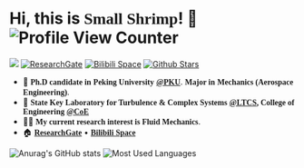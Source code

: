 # Hi, this is <font face="Comic Sans MS"><b>Small Shrimp</b></font>! :wave: ![Profile View Counter](https://komarev.com/ghpvc/?username=pkufzh)

<a href="https://pkufzh.github.io/"><img src="https://img.shields.io/badge/Blog-Hexo-blue?style=flat&amp;logo=hexo"></a> [![ResearchGate](https://img.shields.io/badge/ResearchGate-brightgreen?logo=researchgate&logoColor=white)](https://www.researchgate.net/profile/Zhenghao-Feng) [![Bilibili Space](https://img.shields.io/badge/dynamic/json?labelColor=FE7398&logo=bilibili&logoColor=white&label=Bilibili%20Space&color=00aeec&query=%24.data.totalSubs&url=https%3A%2F%2Fapi.spencerwoo.com%2Fsubstats%2F%3Fsource%3Dbilibili%26queryKey%3D167343763)](https://space.bilibili.com/167343763) [![Github Stars](https://img.shields.io/badge/dynamic/json?color=262525&label=Github%20Followers&logo=github&query=%24.data.totalSubs&url=https%3A%2F%2Fapi.spencerwoo.com%2Fsubstats%2F%3Fsource%3Dgithub%26queryKey%3Dpkufzh)](https://github.com/pkufzh)

<!-- Introduction -->

- :school:  <font face="Cambria"><b>Ph.D candidate in</b></font> <font face="Comic Sans MS"><b>Peking University</b></font> [<font face="Comic Sans MS"><b>@PKU</b></font>](https://www.pku.edu.cn/). <font face="Cambria"><b>Major in</b></font> <font face="Comic Sans MS"><b>Mechanics (Aerospace Engineering)</b></font>.
- :office:  <font face="Cambria"><b>State Key Laboratory for Turbulence & Complex Systems [<font face="Comic Sans MS"><b>@LTCS</b></font>](https://ltcs.pku.edu.cn/), College of Engineering [<font face="Comic Sans MS"><b>@CoE</b></font>](https://www.coe.pku.edu.cn/)</b></font>
- :man_student: <font face="Cambria"><b> My current research interest is </b></font><font face="Comic Sans MS"><b>Fluid Mechanics</b></font>.
- :house:  [<font face="Comic Sans MS"><b>ResearchGate</b></font>](https://www.researchgate.net/profile/Zhenghao-Feng)  • [<font face="Comic Sans MS"><b>Bilibili Space</b></font>](https://space.bilibili.com/167343763)

<!-- Github Stats & Most Used Languages -->

![Anurag's GitHub stats](https://github-readme-stats.vercel.app/api?username=pkufzh&show_icons=true) ![Most Used Languages](https://github-readme-stats.vercel.app/api/top-langs/?username=pkufzh&theme=default&layout=compact)
